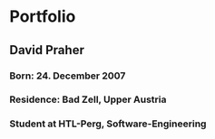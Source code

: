 # Portfolio

## David Praher
### Born: 24. December 2007
### Residence: Bad Zell, Upper Austria
### Student at HTL-Perg, Software-Engineering